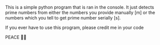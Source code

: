 This is a simple python program that is ran in the console. It just detects prime numbers from either the numbers you provide manually [m] or the numbers which you tell to get prime number serially [s].

If you ever have to use this program, please credit me in your code

PEACE ✌🏽